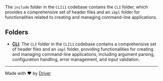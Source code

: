 <!--------------------------------------------------------------------------------->
<!-- IMPORTANT: This file is auto-generated by Driver (https://driver.ai). -------->
<!-- Manual edits may be overwritten on future commits. --------------------------->
<!--------------------------------------------------------------------------------->

The `include` folder in the `CLI11` codebase contains the `CLI` folder, which provides a comprehensive set of header files and an `impl` folder for functionalities related to creating and managing command-line applications.

## Folders
- **[CLI](CLI/README.md)**: The `CLI` folder in the `CLI11` codebase contains a comprehensive set of header files and an `impl` folder, providing functionalities for creating and managing command-line applications, including argument parsing, configuration handling, error management, and input validation.


---
Made with ❤️ by [Driver](https://www.driver.ai/)